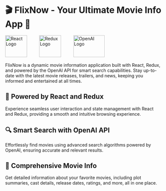 
# 🎬 FlixNow - Your Ultimate Movie Info App 🍿
<img src="https://upload.wikimedia.org/wikipedia/commons/thumb/a/a7/React-icon.svg/2300px-React-icon.svg.png" alt="React Logo" width="70" height="70"> &nbsp; &nbsp; &nbsp;&nbsp;&nbsp;&nbsp;
<img src="https://raw.githubusercontent.com/reduxjs/redux/master/logo/logo.png" alt="Redux Logo" width="70" height="70"> &nbsp; &nbsp; &nbsp;&nbsp;&nbsp;&nbsp; 
<img src="https://upload.wikimedia.org/wikipedia/commons/thumb/c/c9/OpenAI_Logo_%282%29.svg/2560px-OpenAI_Logo_%282%29.svg.png" alt="OpenAI Logo" width="100" height="70">

FlixNow is a dynamic movie information application built with React, Redux, and powered by the OpenAI API for smart search capabilities. Stay up-to-date with the latest movie releases, trailers, and news, keeping you informed and entertained at all times.
## 🚀 Powered by React and Redux
Experience seamless user interaction and state management with React and Redux, providing a smooth and intuitive browsing experience.

## 🔍 Smart Search with OpenAI API
Effortlessly find movies using advanced search algorithms powered by OpenAI, ensuring accurate and relevant results.


## 🎥 Comprehensive Movie Info
Get detailed information about your favorite movies, including plot summaries, cast details, release dates, ratings, and more, all in one place.
